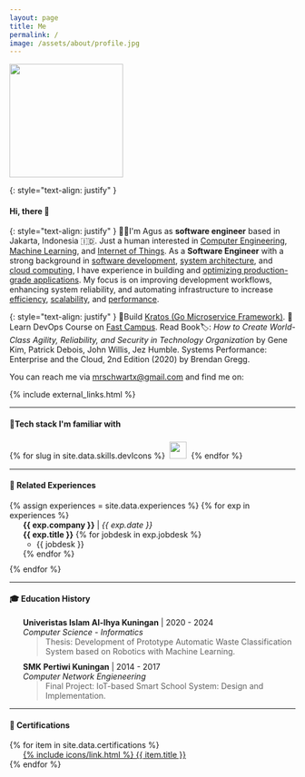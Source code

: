 ```yaml
---
layout: page
title: Me
permalink: /
image: /assets/about/profile.jpg
---
```


<div>
    <img src="{{ site.baseurl }}/assets/about/profile.jpg" onmouseover="this.src='{{ site.baseurl }}/assets/about/profiles.jpg'" onmouseout="this.src='{{ site.baseurl }}/assets/about/profile.jpg'" class="rounded" width="200" height="200">
</div>

<!-- Intro -->

{: style="text-align: justify" }
<h4>Hi, there 👋</h4>

{: style="text-align: justify" }
👨‍💻I'm Agus as <b>software engineer</b> based in Jakarta, Indonesia 🇮🇩. Just a human interested in [Computer Engineering](/), [Machine Learning](/), and [Internet of Things](/). As a <b>Software Engineer</b> with a strong background in [software development](/), [system architecture](/), and [cloud computing](/), I have experience in building and [optimizing production-grade applications](/). My focus is on improving development workflows, enhancing system reliability, and automating infrastructure to increase [efficiency](/), [scalability](/), and [performance](/).

{: style="text-align: justify" }
🌱Build [Kratos (Go Microservice Framework)](https://go-kratos.dev/). 🔋 Learn DevOps Course on [Fast Campus](https://fastcampus.com/id). Read Book🏷️: <i>How to Create World-Class Agility, Reliability, and Security in Technology Organization</i> by Gene Kim, Patrick Debois, John Willis, Jez Humble. Systems Performance: Enterprise and the Cloud, 2nd Edition (2020) by Brendan Gregg.

You can reach me via <a href="{{ site.links.email }}">mrschwartx@gmail.com</a> and find me on:

{% include external_links.html %}

<hr>

<h4>🔧Tech stack I'm familiar with</h4>
<div style="text-align: justify;">
  {% for slug in site.data.skills.devIcons %}
    <img src="https://cdn.simpleicons.org/{{ slug }}" 
         style="margin: 4px; height: 30px; width: 30px;"
         class="tech-icon"
         onmouseover="this.src='https://cdn.simpleicons.org/{{ slug }}'"
         onmouseout="this.src='https://cdn.simpleicons.org/{{ slug }}'" />
  {% endfor %}
</div>

<hr>

<h4>💼 Related Experiences</h4>
{% assign experiences = site.data.experiences %}
{% for exp in experiences %}
<ul style="margin-top: 0; margin-bottom: 10px; text-align: justify; list-style:none;">
  <li>
    <b>{{ exp.company }}</b> | <i>{{ exp.date }}</i> <br />
    <b>{{ exp.title }}</b>
    {% for jobdesk in exp.jobdesk %}
    <ul style="margin-top: 0; margin-bottom: 0; text-align: justify;">
      <li>{{ jobdesk }}</li>
    </ul>
    {% endfor %}
  </li>
</ul>
{% endfor %}

<hr>

<h4>🎓 Education History</h4>
<ul style="list-style:none;">
    <li style="margin-bottom: 10px;">
        <b>Univeristas Islam Al-Ihya Kuningan</b> | 2020 - 2024<br> 
        <i>Computer Science - Informatics</i>
        <blockquote style="margin-top:0;margin-bottom:0;">
            <p style="margin-top:0;margin-bottom:0;">Thesis: Development of Prototype Automatic Waste Classification System based on Robotics with Machine Learning.</p>
        </blockquote>
    </li>
    <li style="margin-bottom: 10px;">
        <b>SMK Pertiwi Kuningan</b> | 2014 - 2017<br> 
        <i>Computer Network Engieneering</i> 
        <blockquote style="margin-top:0;margin-bottom:0;">
            <p style="margin-top:0;margin-bottom:0;">Final Project: IoT-based Smart School System: Design and Implementation.</p>
        </blockquote>
    </li>
</ul>

<hr>

<h4>🚀 Certifications</h4>
{% for item in site.data.certifications %}
<ul style="list-style:none; margin-top:0;margin-bottom:0;">
    <li><a href="{{ item.url }}" style="list-style: none; margin-left: 0; margin-top:0;margin-bottom:0;" target="_blank">{% include icons/link.html %} {{ item.title }}</a></li>
</ul>
{% endfor %}
